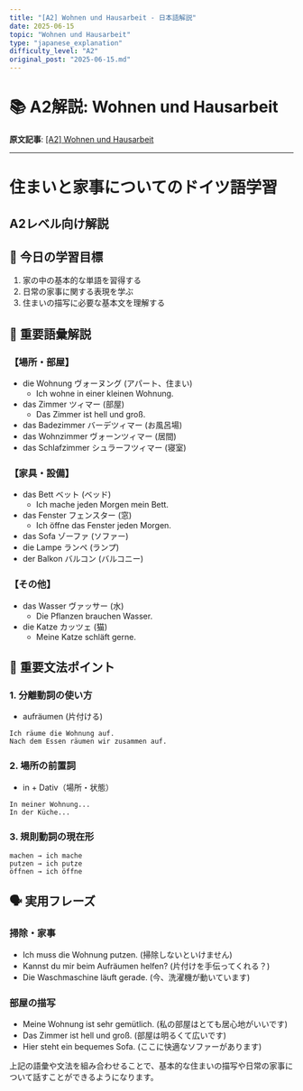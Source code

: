 ```yaml
---
title: "[A2] Wohnen und Hausarbeit - 日本語解説"
date: 2025-06-15
topic: "Wohnen und Hausarbeit"
type: "japanese_explanation"
difficulty_level: "A2"
original_post: "2025-06-15.md"
---
```


# 📚 A2解説: Wohnen und Hausarbeit

**原文記事**: [[A2] Wohnen und Hausarbeit](2025-06-15-wohnen-und-hausarbeit)

---

# 住まいと家事についてのドイツ語学習
## A2レベル向け解説

## 🎯 今日の学習目標
1. 家の中の基本的な単語を習得する
2. 日常の家事に関する表現を学ぶ
3. 住まいの描写に必要な基本文を理解する

## 📖 重要語彙解説

### 【場所・部屋】
- die Wohnung ヴォーヌング (アパート、住まい)
  - Ich wohne in einer kleinen Wohnung.
- das Zimmer ツィマー (部屋)
  - Das Zimmer ist hell und groß.
- das Badezimmer バーデツィマー (お風呂場)
- das Wohnzimmer ヴォーンツィマー (居間)
- das Schlafzimmer シュラーフツィマー (寝室)

### 【家具・設備】
- das Bett ベット (ベッド)
  - Ich mache jeden Morgen mein Bett.
- das Fenster フェンスター (窓)
  - Ich öffne das Fenster jeden Morgen.
- das Sofa ゾーファ (ソファー)
- die Lampe ランペ (ランプ)
- der Balkon バルコン (バルコニー)

### 【その他】
- das Wasser ヴァッサー (水)
  - Die Pflanzen brauchen Wasser.
- die Katze カッツェ (猫)
  - Meine Katze schläft gerne.

## 📝 重要文法ポイント

### 1. 分離動詞の使い方
- aufräumen (片付ける)
```
Ich räume die Wohnung auf.
Nach dem Essen räumen wir zusammen auf.
```

### 2. 場所の前置詞
- in + Dativ（場所・状態）
```
In meiner Wohnung...
In der Küche...
```

### 3. 規則動詞の現在形
```
machen → ich mache
putzen → ich putze
öffnen → ich öffne
```

## 🗣️ 実用フレーズ

### 掃除・家事
- Ich muss die Wohnung putzen. 
(掃除しないといけません)
- Kannst du mir beim Aufräumen helfen?
(片付けを手伝ってくれる？)
- Die Waschmaschine läuft gerade.
(今、洗濯機が動いています)

### 部屋の描写
- Meine Wohnung ist sehr gemütlich.
(私の部屋はとても居心地がいいです)
- Das Zimmer ist hell und groß.
(部屋は明るくて広いです)
- Hier steht ein bequemes Sofa.
(ここに快適なソファーがあります)

上記の語彙や文法を組み合わせることで、基本的な住まいの描写や日常の家事について話すことができるようになります。
